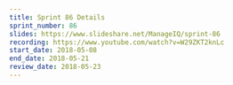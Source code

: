```yaml
---
title: Sprint 86 Details
sprint_number: 86
slides: https://www.slideshare.net/ManageIQ/sprint-86
recording: https://www.youtube.com/watch?v=W29ZKT2knLc
start_date: 2018-05-08
end_date: 2018-05-21
review_date: 2018-05-23
---
```


